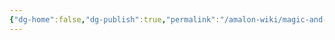 ```yaml
---
{"dg-home":false,"dg-publish":true,"permalink":"/amalon-wiki/magic-and-technology/astral-magic/","dgPassFrontmatter":true,"noteIcon":""}
---
```


